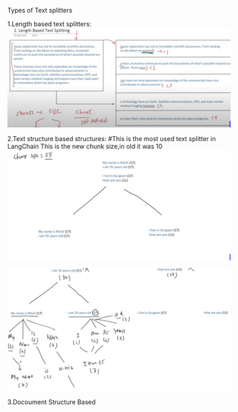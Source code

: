Types of Text splitters

1.Length based text splitters:
![alt text](image.png)

2.Text structure based structures:
#This is the most used text splitter in LangChain
This is the new chunk size,in old it was 10
![alt text](image-2.png)

![alt text](image-1.png)

3.Docoument Structure Based